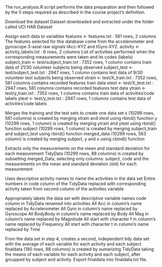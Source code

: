 The run_analysis.R script performs the data preparation and then followed by the 5 steps required as described in the course project’s definition.

Download the dataset
Dataset downloaded and extracted under the folder called UCI HAR Dataset

Assign each data to variables
features <- features.txt : 561 rows, 2 columns 
The features selected for this database come from the accelerometer and gyroscope 3-axial raw signals tAcc-XYZ and tGyro-XYZ.
activity <- activity_labels.txt : 6 rows, 2 columns 
List of activities performed when the corresponding measurements were taken and its codes (labels)
subject_train <- test/subject_train.txt : 7352 rows, 1 column 
contains train data of 21/30 volunteer subjects being observed
subject_test <- test/subject_test.txt : 2947 rows, 1 column 
contains test data of 9/30 volunteer test subjects being observed
xtrain <- test/X_train.txt : 7352 rows, 561 columns 
contains recorded features train data
xtest <- test/X_test.txt : 2947 rows, 561 columns 
contains recorded features test data
ytrain <- test/y_train.txt : 7352 rows, 1 columns 
contains train data of activities’code labels
ytest <- test/y_test.txt : 2947 rows, 1 columns 
contains test data of activities’code labels

Merges the training and the test sets to create one data set
x (10299 rows, 561 columns) is created by merging xtrain and xtest using rbind() function
y (10299 rows, 1 column) is created by merging ytrain and ytest using rbind() function
subject (10299 rows, 1 column) is created by merging subject_train and subject_test using rbind() function
merged_data (10299 rows, 563 column) is created by merging subject, y and x using cbind() function

Extracts only the measurements on the mean and standard deviation for each measurement
TidyData (10299 rows, 88 columns) is created by subsetting merged_Data, selecting only columns: subject, code and the measurements on the mean and standard deviation (std) for each measurement

Uses descriptive activity names to name the activities in the data set
Entire numbers in code column of the TidyData replaced with corresponding activity taken from second column of the  activities variable

Appropriately labels the data set with descriptive variable names
code column in TidyData renamed into activities
All Acc in column’s name replaced by Accelerometer
All Gyro in column’s name replaced by Gyroscope
All BodyBody in column’s name replaced by Body
All Mag in column’s name replaced by Magnitude
All start with character f in column’s name replaced by Frequency
All start with character t in column’s name replaced by Time

From the data set in step 4, creates a second, independent tidy data set with the average of each variable for each activity and each subject
finaldata (180 rows, 88 columns) is created by sumarizing TidyData taking the means of each variable for each activity and each subject, after groupped by subject and activity.
Export finaldata into finaldata.txt file.
